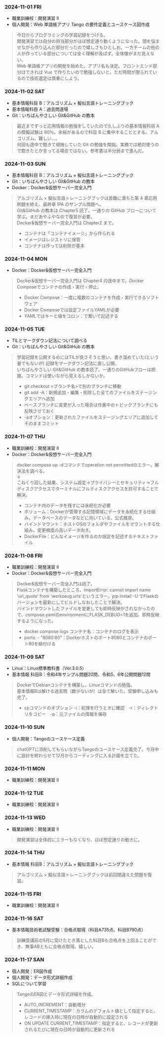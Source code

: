 ### 2024-11-01 FRI 
- 職業訓練校：開発演習 II 
- 個人開発：Web 単語帳アプリ Tango の要件定義とユースケース図作成  
> 今日からプログラミングの学習記録をつける。  
> 開発演習では自分の担当部分がほぼ想定通り動くようになった。頭を悩ませながら作り込んだ部分だったので嬉しさもひとしお。一方チームの他の人が作っている部分については全く理解が及ばず。全体像がまだ見えない。  
> Web 単語帳アプリの開発を始めた。アプリ名も決定。フロントエンド部分はできれば Vue で作りたいので勉強しないと。ただ時間が限られているので技術選定は慎重にしよう。

### 2024-11-02 SAT 
- 基本情報科目 B：アルゴリズム × 擬似言語トレーニングブック
- 基本情報科目 A：過去問道場
- Git：いちばんやさしい Git&GitHub の教本
> 最近までずっと応用情報の勉強をしていたので久しぶりの基本情報科目 A の模擬試験は 80％。余裕があるので科目 B に集中することとする。アルゴリズム、難しい…。  
> 何回も途中で飽きて頓挫していた Git の勉強を開始。実務では絶対使うので飽きたとか言ってる場合ではない。参考書は半分弱まで進んだ。

### 2024-11-03 SUN  
- 基本情報科目 B：アルゴリズム × 擬似言語トレーニングブック
- Git：いちばんやさしい Git&GitHub の教本
- Docker：Docker&仮想サーバー完全入門
> アルゴリズム × 擬似言語トレーニングブックは苦難に満ちた第 4 章応用例題を終え、最終章 IPA のサンプル問題へ。  
> Git&GitHub の教本は Chapter5 読了。一通りの GitHub フローについて学ぶ。まだあやふやなので復習が必要。  
> Docker&仮想サーバー完全入門は Chapter2 まで。
> - コンテナは「コンテナイメージ」から作られる
> - イメージはレジストリに保管
> - コンテナは作っては削除が基本

### 2024-11-04 MON 
- Docker：Docker&仮想サーバー完全入門
> Docker&仮想サーバー完全入門は Chapter4 の途中まで。Docker Composeでコンテナの作成・実行・停止。  
> - Docker Compose：一度に複数のコンテナを作成・実行できるソフトウェア
> - Docker Composeでは設定ファイルYAMLが必要
> - YAMLではキーと値をコロン：で繋いで記述する

### 2024-11-05 TUE
- TILとマークダウン記法について調べる
- Git：いちばんやさしい Git&GitHub の教本
> 学習記録を公開するのにはTILが良さそうと思い、書き溜めていた(という量でもないが) 記録をマークダウン記法に直し公開。  
> いちばんやさしい Git&GitHub の教本読了。一通りのGitHubフローは把握。コマンドは使いながら覚えるしかないか。
> - git checkout <ブランチ名>で別のブランチに移動
> - git add -A：新規追加・編集・削除した全てのファイルをステージングエリアへ追加
> - ベースブランチに変更が入った場合は作業中のトピックブランチにも反映させておく
> - -aオプション：更新されたファイルをステージングエリアに追加してそのままコミット

### 2024-11-07 THU
- 職業訓練校：開発演習 II 
- Docker：Docker&仮想サーバー完全入門
> docker compose up -dコマンドでoperation not permittedのエラー。解決法を調べる。  
> ↓  
> こねくり回した結果、システム設定→プライバシーとセキュリティ→フルディスクアクセスでターミナルにフルディスクアクセスを許可することで解決。
> - コンテナ内のデータを残すには永続化が必要
> - ボリューム：Dockerが管理する記憶領域にデータを永続化する仕組み。データベースのデータなどに向いている。公式推奨。
> - バインドマウント：ホストOSのフォルダやファイルをマウントする仕組み。変更頻度の高いデータ向き。
> - DockerFile：どんなイメージを作るのか設定を記述するテキストファイル

### 2024-11-08 FRI
- 職業訓練校：開発演習 II 
- Docker：Docker&仮想サーバー完全入門
> Docker&仮想サーバー完全入門は読了。  
> Flaskコンテナを構築したところ、ImportError: cannot import name 'url_quote' from 'werkzeug.urls'というエラー。pip install -U でFlaskのバージョンを最新にしてビルドしなおしたことで解決。  
> バインドマウントしたファイルを変更しても即時反映がされなかったので、compose.yamlのenvironmentにFLASK_DEBUG=1を追加。即時反映するようになった。
> - docker compose logs コンテナ名：コンテナのログを表示
> - ports: - "8080:80"：Dockerホストのポート8080とコンテナのポート80を紐付ける

### 2024-11-09 SAT
- Linux：Linux標準教科書（Ver.3.0.5）
- 基本情報 科目B：令和4年サンプル問題20問、令和5、6年公開問題12問
> DockerでDebianコンテナを構築し、Linuxコマンドの勉強。  
> 基本情報Bは解ける過去問（数少ないが）は全て解いた。受験申し込みも完了。
> - cpコマンドのオプション -i：処理を行うときに確認　-r：ディレクトリをコピー　-p：元ファイルの情報を保存

### 2024-11-10 SUN
- 個人開発：Tangoのユースケース定義
> chatGPTに添削してもらいながらTangoのユースケース定義完了。今月中に設計を終わらせて12月からコーディングに入る計画を立てた。

### 2024-11-11 MON
- 職業訓練校：開発演習 II
  
### 2024-11-12 TUE
- 職業訓練校：開発演習 II 

### 2024-11-13 WED
- 職業訓練校：開発演習 II 
> 開発演習は全体的にエラーもなくなり、ほぼ想定通りの動きに。

### 2024-11-14 THU
- 基本情報 科目B：アルゴリズム × 擬似言語トレーニングブック
> アルゴリズム × 擬似言語トレーニングブックは前回間違えた問題を復習。

### 2024-11-15 FRI
- 職業訓練校：開発演習 II

### 2024-11-16 SAT 
- 基本情報技術者試験受験：合格点取得（科目A735点、科目B790点）
> 訓練受講前の5月に受けたとき落とした科目Bも合格点を上回ることができ、無事ABともに合格点取得。嬉しい。

### 2024-11-17 SAN
- 個人開発：ER図作成
- 個人開発：データ形式詳細作成
- SQLについて学習
> TangoのER図とデータ形式詳細を作成。
> - AUTO_INCREMENT：自動増分
> - CURRENT_TIMESTAMP：カラムのデフォルト値として指定すると、レコードの挿入時に現在の日時が自動的に設定される
> - ON UPDATE CURRENT_TIMESTAMP：指定すると、レコードが更新されるたびに現在の日時が自動的に更新される
